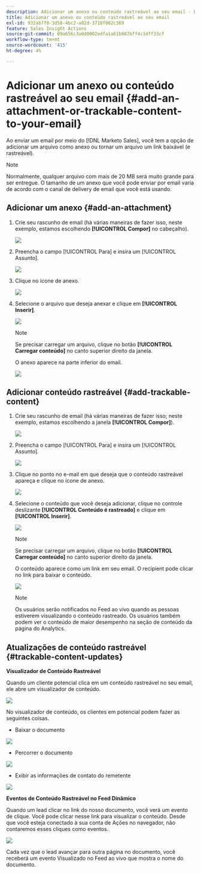 ```yaml
---
description: Adicionar um anexo ou conteúdo rastreável ao seu email - Documentação do Marketo - Documentação do produto
title: Adicionar um anexo ou conteúdo rastreável ao seu email
exl-id: 932ab7f8-3d58-4bc2-a82d-3718f082c369
feature: Sales Insight Actions
source-git-commit: 09a656c3a0d0002edfa1a61b987bff4c1dff33cf
workflow-type: tm+mt
source-wordcount: '415'
ht-degree: 4%

---
```


# Adicionar um anexo ou conteúdo rastreável ao seu email {#add-an-attachment-or-trackable-content-to-your-email}

Ao enviar um email por meio do [!DNL Marketo Sales], você tem a opção de adicionar um arquivo como anexo ou tornar um arquivo um link baixável (e rastreável).

>[!NOTE]
>
>Normalmente, qualquer arquivo com mais de 20 MB será muito grande para ser entregue. O tamanho de um anexo que você pode enviar por email varia de acordo com o canal de delivery de email que você está usando.

## Adicionar um anexo {#add-an-attachment}

1. Crie seu rascunho de email (há várias maneiras de fazer isso, neste exemplo, estamos escolhendo **[!UICONTROL Compor]** no cabeçalho).

   ![](assets/add-an-attachment-or-trackable-content-1.png)

1. Preencha o campo [!UICONTROL Para] e insira um [!UICONTROL Assunto].

   ![](assets/add-an-attachment-or-trackable-content-2.png)

1. Clique no ícone de anexo.

   ![](assets/add-an-attachment-or-trackable-content-3.png)

1. Selecione o arquivo que deseja anexar e clique em **[!UICONTROL Inserir]**.

   ![](assets/add-an-attachment-or-trackable-content-4.png)

   >[!NOTE]
   >
   >Se precisar carregar um arquivo, clique no botão **[!UICONTROL Carregar conteúdo]** no canto superior direito da janela.

   O anexo aparece na parte inferior do email.

   ![](assets/add-an-attachment-or-trackable-content-5.png)

## Adicionar conteúdo rastreável {#add-trackable-content}

1. Crie seu rascunho de email (há várias maneiras de fazer isso; neste exemplo, estamos escolhendo a janela **[!UICONTROL Compor]**).

   ![](assets/add-an-attachment-or-trackable-content-6.png)

1. Preencha o campo [!UICONTROL Para] e insira um [!UICONTROL Assunto].

   ![](assets/add-an-attachment-or-trackable-content-7.png)

1. Clique no ponto no e-mail em que deseja que o conteúdo rastreável apareça e clique no ícone de anexo.

   ![](assets/add-an-attachment-or-trackable-content-8.png)

1. Selecione o conteúdo que você deseja adicionar, clique no controle deslizante **[!UICONTROL Conteúdo é rastreado]** e clique em **[!UICONTROL Inserir]**.

   ![](assets/add-an-attachment-or-trackable-content-9.png)

   >[!NOTE]
   >
   >Se precisar carregar um arquivo, clique no botão **[!UICONTROL Carregar conteúdo]** no canto superior direito da janela.

   O conteúdo aparece como um link em seu email. O recipient pode clicar no link para baixar o conteúdo.

   ![](assets/add-an-attachment-or-trackable-content-10.png)

   >[!NOTE]
   >
   >Os usuários serão notificados no Feed ao vivo quando as pessoas estiverem visualizando o conteúdo rastreado. Os usuários também podem ver o conteúdo de maior desempenho na seção de conteúdo da página do Analytics.

## Atualizações de conteúdo rastreável {#trackable-content-updates}

**Visualizador de Conteúdo Rastreável**

Quando um cliente potencial clica em um conteúdo rastreável no seu email, ele abre um visualizador de conteúdo.

![](assets/add-an-attachment-or-trackable-content-11.png)

No visualizador de conteúdo, os clientes em potencial podem fazer as seguintes coisas.

* Baixar o documento

![](assets/add-an-attachment-or-trackable-content-12.png)

* Percorrer o documento

![](assets/add-an-attachment-or-trackable-content-13.png)

* Exibir as informações de contato do remetente

![](assets/add-an-attachment-or-trackable-content-14.png)

**Eventos de Conteúdo Rastreável no Feed Dinâmico**

Quando um lead clicar no link do nosso documento, você verá um evento de clique. Você pode clicar nesse link para visualizar o conteúdo. Desde que você esteja conectado à sua conta de Ações no navegador, não contaremos esses cliques como eventos.

![](assets/add-an-attachment-or-trackable-content-15.png)

Cada vez que o lead avançar para outra página no documento, você receberá um evento Visualizado no Feed ao vivo que mostra o nome do documento.
